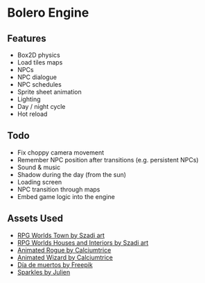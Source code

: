 # Bolero Engine

## Features

* Box2D physics
* Load tiles maps
* NPCs
* NPC dialogue
* NPC schedules
* Sprite sheet animation
* Lighting
* Day / night cycle
* Hot reload

## Todo

* Fix choppy camera movement
* Remember NPC position after transitions (e.g. persistent NPCs)
* Sound & music
* Shadow during the day (from the sun)
* Loading screen
* NPC transition through maps
* Embed game logic into the engine

## Assets Used

* [RPG Worlds Town by Szadi art](https://szadiart.itch.io/rpg-worlds-town)
* [RPG Worlds Houses and Interiors by Szadi art](https://szadiart.itch.io/rpg-worlds-houses-and-interiors)
* [Animated Rogue by Calciumtrice](https://opengameart.org/content/animated-rogue)
* [Animated Wizard by Calciumtrice](https://opengameart.org/content/animated-wizard)
* [Día de muertos by Freepik](https://www.flaticon.com/packs/dia-de-muertos-3)
* [Sparkles by Julien](https://opengameart.org/content/sparkles)
